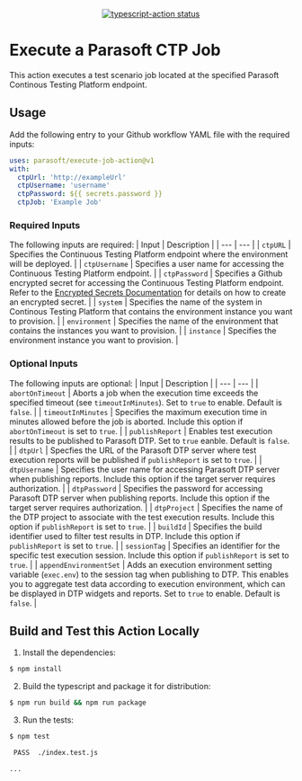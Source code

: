 <p align="center">
  <a href="https://github.com/parasoft/execute-job-action"><img alt="typescript-action status" src="https://github.com/actions/typescript-action/workflows/build-test/badge.svg"></a>
</p>

# Execute a Parasoft CTP Job

This action executes a test scenario job located at the specified Parasoft Continous Testing Platform endpoint.

## Usage

Add the following entry to your Github workflow YAML file with the required inputs:

```yaml
uses: parasoft/execute-job-action@v1
with:
  ctpUrl: 'http://exampleUrl'
  ctpUsername: 'username'
  ctpPassword: ${{ secrets.password }}
  ctpJob: 'Example Job'
```
### Required Inputs
The following inputs are required:
| Input | Description |
| --- | --- |
| `ctpURL` | Specifies the Continuous Testing Platform endpoint where the environment will be deployed. |
| `ctpUsername` | Specifies a user name for accessing the Continuous Testing Platform endpoint. |
| `ctpPassword` | Specifies a Github encrypted secret for accessing the Continuous Testing Platform endpoint. Refer to the [Encrypted Secrets Documentation](https://docs.github.com/en/actions/reference/encrypted-secrets) for details on how to create an encrypted secret. |
| `system` | Specifies the name of the system in Continous Testing Platform that contains the environment instance you want to provision. |
| `environment` | Specifies the name of the environment that contains the instances you want to provision. |
| `instance` | Specifies the environment instance you want to provision. |

### Optional Inputs
The following inputs are optional:
| Input | Description |
| --- | --- |
| `abortOnTimeout` | Aborts a job when the execution time exceeds the specified timeout (see `timeoutInMinutes`). Set to `true` to enable. Default is `false`. |
| `timeoutInMinutes` | Specifies the maximum execution time in minutes allowed before the job is aborted. Include this option if `abortOnTimeout` is set to `true`. |
| `publishReport` | Enables test execution results to be published to Parasoft DTP. Set to `true` eanble. Default is `false`. |
| `dtpUrl` | Specfies the URL of the Parasoft DTP server where test execution reports will be published if `publishReport` is set to `true`. |
| `dtpUsername` | Specifies the user name for accessing Parasoft DTP server when publishing reports. Include this option if the target server requires authorization. |
| `dtpPassword` | Specifies the password for accessing Parasoft DTP server when publishing reports. Include this option if the target server requires authorization. |
| `dtpProject` | Specifies the name of the DTP project to associate with the test execution results. Include this option if `publishReport` is set to `true`. |
| `buildId` | Specifies the build identifier used to filter test results in DTP. Include this option if `publishReport` is set to `true`. |
| `sessionTag` | Specifies an identifier for the specific test execution session. Include this option if `publishReport` is set to `true`. |
| `appendEnvironmentSet` | Adds an execution environment setting variable (`exec.env`) to the session tag when publishing to DTP. This enables you to aggregate test data according to execution environment, which can be displayed in DTP widgets and reports. Set to `true` to enable. Default is `false`. |

## Build and Test this Action Locally

1. Install the dependencies:

```bash
$ npm install
```

2. Build the typescript and package it for distribution:

```bash
$ npm run build && npm run package
```

3. Run the tests: 

```bash
$ npm test

 PASS  ./index.test.js

...
```
